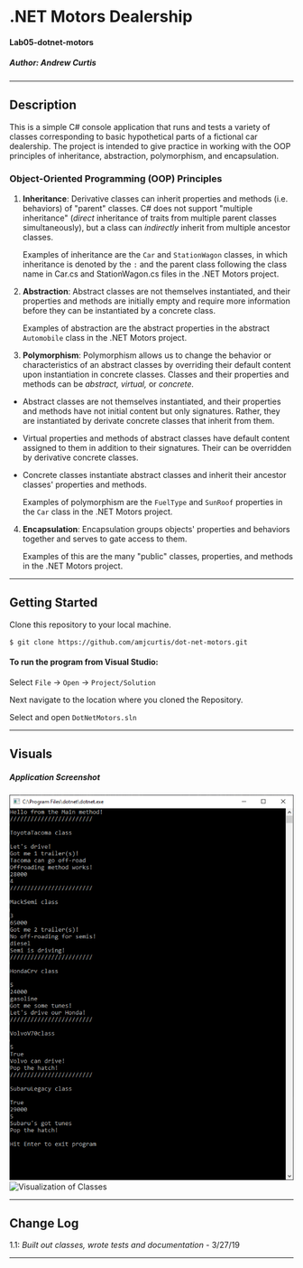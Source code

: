 # .NET Motors Dealership
#### Lab05-dotnet-motors
##### *Author: Andrew Curtis*

------------------------------

## Description

This is a simple C# console application that runs and tests a variety of classes corresponding to basic hypothetical parts of a fictional car dealership. The project is intended to give practice in working with the OOP principles of inheritance, abstraction, polymorphism, and encapsulation. 

### Object-Oriented Programming (OOP) Principles

1. **Inheritance**: Derivative classes can inherit properties and methods (i.e. behaviors) of "parent" classes. C# does not support "multiple inheritance" (*direct* inheritance of traits from multiple parent classes simultaneously), but a class can *indirectly* inherit from multiple ancestor classes. 

    Examples of inheritance are the `Car` and `StationWagon` classes, in which inheritance is denoted by the `:` and the parent class following the class name in Car.cs and StationWagon.cs files in the .NET Motors project. 

2. **Abstraction**: Abstract classes are not themselves instantiated, and their properties and methods are initially empty and require more information before they can be instantiated by a concrete class.

    Examples of abstraction are the abstract properties in the abstract `Automobile` class in the .NET Motors project.

3. **Polymorphism**: Polymorphism allows us to change the behavior or characteristics of an abstract classes by overriding their default content upon instantiation in concrete classes. Classes and their properties and methods can be *abstract,* *virtual,* or *concrete.* 
* Abstract classes are not themselves instantiated, and their properties and methods have not initial content but only signatures. Rather, they are instantiated by derivate concrete classes that inherit from them. 
* Virtual properties and methods of abstract classes have default content assigned to them in addition to their signatures. Their can be overridden by derivative concrete classes.
* Concrete classes instantiate abstract classes and inherit their ancestor classes' properties and methods. 

    Examples of polymorphism are the `FuelType` and `SunRoof` properties in the `Car` class in the .NET Motors project.

4. **Encapsulation**: Encapsulation groups objects' properties and behaviors together and serves to gate access to them. 

    Examples of this are the many "public" classes, properties, and methods in the .NET Motors project.

------------------------------

## Getting Started
Clone this repository to your local machine.
```
$ git clone https://github.com/amjcurtis/dot-net-motors.git
```
#### To run the program from Visual Studio:
Select ```File``` -> ```Open``` -> ```Project/Solution```

Next navigate to the location where you cloned the Repository.

Select and open ```DotNetMotors.sln```

------------------------------

## Visuals

##### Application Screenshot

![Screenshot of App](assets/dotnet-motors-screenshot.png)
![Visualization of Classes](https://docs.google.com/presentation/d/1pu0JRDVtyWP18OB4uCgRqLasH37HekwKiz4OBKPk4TE/edit?usp=sharing)

------------------------------

## Change Log

1.1: *Built out classes, wrote tests and documentation* - 3/27/19

------------------------------
